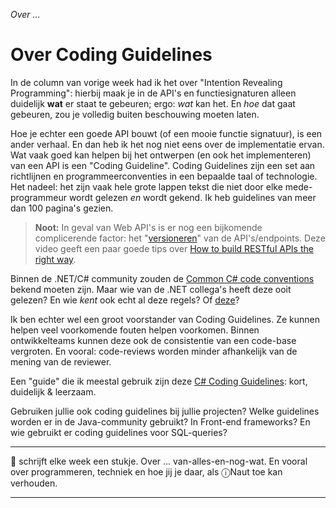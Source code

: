 *Over ...*

# Over Coding Guidelines

In de column van vorige week had ik het over "Intention Revealing Programming": hierbij maak je in de API's en functiesignaturen alleen duidelijk **wat** er staat te gebeuren; ergo: *wat* kan het. En *hoe* dat gaat gebeuren, zou je volledig buiten beschouwing moeten laten.

Hoe je echter een goede API bouwt (of een mooie functie signatuur), is een ander verhaal. En dan heb ik het nog niet eens over de implementatie ervan. Wat vaak goed kan helpen bij het ontwerpen (en ook het implementeren) van een API is een "Coding Guideline". Coding Guidelines zijn een set aan richtlijnen en programmeerconventies in een bepaalde taal of technologie. Het nadeel: het zijn vaak hele grote lappen tekst die niet door elke mede-programmeur wordt gelezen *en* wordt gekend. Ik heb guidelines van meer dan 100 pagina's gezien.

> **Noot:** In geval van Web API's is er nog een bijkomende complicerende factor: het "[versioneren](https://www.youtube.com/watch?v=Igh2KfwOT-Q&t=1548s "Ga naar API versioning in How to build RESTful APIs the right way")" van de API's/endpoints. Deze video geeft een paar goede tips over [How to build RESTful APIs the right way](https://www.youtube.com/watch?v=Igh2KfwOT-Q).

Binnen de .NET/C# community zouden de [Common C# code conventions](https://learn.microsoft.com/en-us/dotnet/csharp/fundamentals/coding-style/coding-conventions) bekend moeten zijn. Maar wie van de .NET collega's heeft deze ooit gelezen? En wie *kent* ook echt al deze regels? Of [deze](https://learn.microsoft.com/en-us/dotnet/csharp/programming-guide/ "C# programming guide")?

Ik ben echter wel een groot voorstander van Coding Guidelines. Ze kunnen helpen veel voorkomende fouten helpen voorkomen. Binnen ontwikkelteams kunnen deze ook de consistentie van een code-base vergroten. En vooral: code-reviews worden minder afhankelijk van de mening van de reviewer.

Een "guide" die ik meestal gebruik zijn deze [C# Coding Guidelines](https://csharpcodingguidelines.com/): kort, duidelijk & leerzaam.

Gebruiken jullie ook coding guidelines bij jullie projecten? Welke guidelines worden er in de Java-community gebruikt? In Front-end frameworks? En wie gebruikt er coding guidelines voor SQL-queries?

---

🍐 schrijft elke week een stukje. Over ... van-alles-en-nog-wat. 
En vooral over programmeren, techniek en hoe jij je daar, als &#9432;Naut toe kan verhouden.

---
